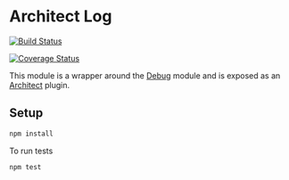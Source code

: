 Architect Log
====================

[![Build Status](https://travis-ci.org/tdfairbrother/node-architect-log.svg)](https://travis-ci.org/tdfairbrother/node-architect-log)

[![Coverage Status](https://coveralls.io/repos/tdfairbrother/node-architect-log/badge.svg)](https://coveralls.io/r/tdfairbrother/node-architect-log)


This module is a wrapper around the [Debug](https://github.com/visionmedia/debug) module and is exposed as an [Architect](https://github.com/c9/architect) plugin.


Setup
--------------

```sh
npm install
```

To run tests
```sh
npm test
```




